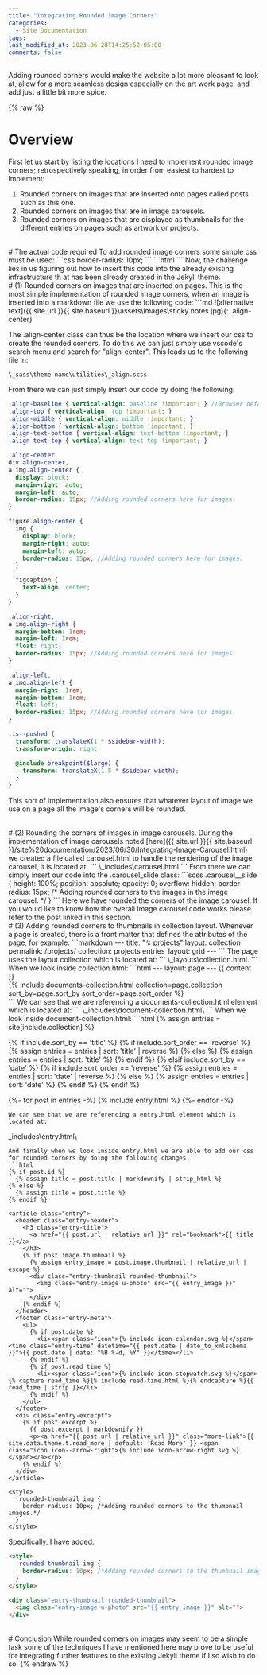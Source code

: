 ```yaml
---
title: "Integrating Rounded Image Corners"
categories:
  - Site Documentation
tags:
last_modified_at: 2023-06-28T14:25:52-05:00
comments: false
---
```

Adding rounded corners would make the website a lot more pleasant to look at, allow for a more seamless design especially on the art work page, and add just a little bit more spice.

{% raw %}
<br>
# Overview 
First let us start by listing the locations I need to implement rounded image corners; retrospectively speaking, in order from easiest to hardest to implement:
1.	Rounded corners on images that are inserted onto pages called posts such as this one.
2.	Rounded corners on images that are in image carousels.
3.	Rounded corners on images that are displayed as thumbnails for the different entries on pages such as artwork or projects.

<br>
# The actual code required
To add rounded image corners some simple css   must be used:
```css
border-radius: 10px;
```
```html
<style>
.rounded-image {
    border-radius: 10px; /* Adjust the value to control the roundness of corners */
}
</style>
```
Now, the challenge lies in us figuring out how to insert this code into the already existing infrastructure th  at has been already created in the Jekyll theme.

<br>
# (1) Rounded corners on images that are inserted on pages.
This is the most simple implementation of rounded image corners, when an image is inserted into a markdown file we use the following code:
```md
![alternative text]({{ site.url }}{{ site.baseurl }}\assets\images\sticky notes.jpg){: .align-center}
```

The .align-center class can thus be the location where we insert our css to create the rounded corners. To do this we can just simply use vscode's search menu and search for "align-center". This leads us to the following file in: 
```
\_sass\theme name\utilities\_align.scss.
```

From there we can just simply insert our code by doing the following:
```scss
.align-baseline { vertical-align: baseline !important; } //Browser default
.align-top { vertical-align: top !important; }
.align-middle { vertical-align: middle !important; }
.align-bottom { vertical-align: bottom !important; }
.align-text-bottom { vertical-align: text-bottom !important; }
.align-text-top { vertical-align: text-top !important; }

.align-center,
div.align-center,
a img.align-center {
  display: block;
  margin-right: auto;
  margin-left: auto;
  border-radius: 15px; //Adding rounded corners here for images.
}

figure.align-center {
  img {
    display: block;
    margin-right: auto;
    margin-left: auto;
    border-radius: 15px; //Adding rounded corners here for images.
  }

  figcaption {
    text-align: center;
  }
}

.align-right,
a img.align-right {
  margin-bottom: 1rem;
  margin-left: 1rem;
  float: right;
  border-radius: 15px; //Adding rounded corners here for images.
}

.align-left,
a img.align-left {
  margin-right: 1rem;
  margin-bottom: 1rem;
  float: left;
  border-radius: 15px; //Adding rounded corners here for images.
}

.is--pushed {
  transform: translateX(1 * $sidebar-width);
  transform-origin: right;

  @include breakpoint($large) {
    transform: translateX(1.5 * $sidebar-width);
  }
}
```

This sort of implementation also ensures that whatever layout of image we use on a page all the image's corners will be rounded.

<br>
# (2) Rounding the corners of images in image carousels.
During the implementation of image carousels noted [here]({{ site.url }}{{ site.baseurl }}/site%20documentation/2023/06/30/Integrating-Image-Carousel.html) we created a file called carousel.html to handle the rendering of the image carousel, it is located at:
```
\_includes\carousel.html
```
From there we can simply insert our code into the .carousel_slide class:
```scss
.carousel__slide {
  height: 100%;
  position: absolute;
  opacity: 0;
  overflow: hidden;
  border-radius: 15px; /* Adding rounded corners to the images in the image carousel. */
}
```
Here we have rounded the corners of the image carousel. If you would like to know how the overall image carousel code works please refer to the post linked in this section.

<br>
# (3) Adding rounded corners to thumbnails in collection layout.
Whenever a page is created, there is a front matter that defines the attributes of the page, for example:
```markdown
---
title: "↯ projects"
layout: collection
permalink: /projects/
collection: projects
entries_layout: grid
---
```
The page uses the layout collection which is located at:
```
\_layouts\collection.html.
```
When we look inside collection.html:
```html
---
layout: page
---
{{ content }}

<div class="entries-{{ page.entries_layout | default: 'list' }}">
  {% include documents-collection.html collection=page.collection sort_by=page.sort_by sort_order=page.sort_order %}
</div>
```
We can see that we are referencing a documents-collection.html element which is located at:
```
\_includes\document-collection.html\
```
When we look inside document-collection.html:
```html
{% assign entries = site[include.collection] %}

{% if include.sort_by == 'title' %}
  {% if include.sort_order == 'reverse' %}
    {% assign entries = entries | sort: 'title' | reverse %}
  {% else %}
    {% assign entries = entries | sort: 'title' %}
  {% endif %}
{% elsif include.sort_by == 'date' %}
  {% if include.sort_order == 'reverse' %}
    {% assign entries = entries | sort: 'date' | reverse %}
  {% else %}
    {% assign entries = entries | sort: 'date' %}
  {% endif %}
{% endif %}

{%- for post in entries -%}
  {% include entry.html %}
{%- endfor -%}
```
We can see that we are referencing a entry.html element which is located at:
```
\_includes\entry.html\
```
And finally when we look inside entry.html we are able to add our css for rounded corners by doing the following changes.
```html
{% if post.id %}
  {% assign title = post.title | markdownify | strip_html %}
{% else %}
  {% assign title = post.title %}
{% endif %}

<article class="entry">
  <header class="entry-header">
    <h3 class="entry-title">
      <a href="{{ post.url | relative_url }}" rel="bookmark">{{ title }}</a>
    </h3>
    {% if post.image.thumbnail %}
      {% assign entry_image = post.image.thumbnail | relative_url | escape %}
      <div class="entry-thumbnail rounded-thumbnail">
        <img class="entry-image u-photo" src="{{ entry_image }}" alt="">
      </div>
    {% endif %}
  </header>
  <footer class="entry-meta">
    <ul>
      {% if post.date %}
        <li><span class="icon">{% include icon-calendar.svg %}</span><time class="entry-time" datetime="{{ post.date | date_to_xmlschema }}">{{ post.date | date: "%B %-d, %Y" }}</time></li>
      {% endif %}
      {% if post.read_time %}
        <li><span class="icon">{% include icon-stopwatch.svg %}</span>{% capture read_time %}{% include read-time.html %}{% endcapture %}{{ read_time | strip }}</li>
      {% endif %}
    </ul>
  </footer>
  <div class="entry-excerpt">
    {% if post.excerpt %}
      {{ post.excerpt | markdownify }}
      <p><a href="{{ post.url | relative_url }}" class="more-link">{{ site.data.theme.t.read_more | default: 'Read More' }} <span class="icon icon--arrow-right">{% include icon-arrow-right.svg %}</span></a></p>
    {% endif %}
  </div>
</article>

<style>
  .rounded-thumbnail img {
    border-radius: 10px; /*Adding rounded corners to the thumbnail images.*/
  }
</style>
```
Specifically, I have added:
```html
<style>
  .rounded-thumbnail img {
    border-radius: 10px; /*Adding rounded corners to the thumbnail images.*/
  }
</style>
```
```html
<div class="entry-thumbnail rounded-thumbnail">
  <img class="entry-image u-photo" src="{{ entry_image }}" alt="">
</div>
```
<br>
# Conclusion
While rounded corners on images may seem to be a simple task some of the techniques I have mentioned here may prove to be useful for integrating further features to the existing Jekyll theme if I so wish to do so.
{% endraw %}